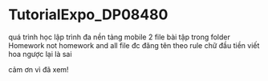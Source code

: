 # TutorialExpo_DP08480

quá trình học lập trình đa nền tảng mobile 2
file bài tập trong folder Homework not homework
and all file đc đăng tên theo rule chữ đầu tiền viết hoa
ngược lại là sai

cảm ơn vì đã xem!

